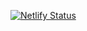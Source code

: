[![Netlify Status](https://api.netlify.com/api/v1/badges/af1cb150-1ac3-4044-a6b3-4a91748a6759/deploy-status)](https://app.netlify.com/sites/feedium-production/deploys)
